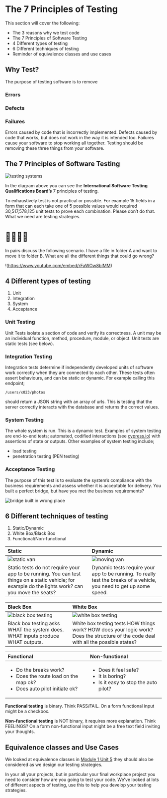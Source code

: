 # The 7 Principles of Testing

This section will cover the following:

*   The 3 reasons why we test code
*   The 7 Principles of Software Testing
*   4 Different types of testing
*   6 Different techniques of testing
*   Reminder of equivalence classes and use cases

## Why Test?

The purpose of testing software is to remove

### Errors

### Defects

### Failures

Errors caused by code that is incorrectly implemented. Defects caused by code that works, but does not work in the way it is intended too. Failures cause your software to stop working all together. Testing should be removing these three things from your software.

## The 7 Principles of Software Testing

![testing systems](https://user-images.githubusercontent.com/4499581/79204022-ce6e7a00-7e33-11ea-81cb-d6b3498ca10f.png)

In the diagram above you can see the **International Software Testing Qualifications Board’s** 7 principles of testing.

To exhaustively test is not practical or possible. For example 15 fields in a form that can each take one of 5 possible values would required 30,517,578,125 unit tests to prove each combination. Please don’t do that. What we need are testing strategies.

# 👩‍💻🧑‍💻

In pairs discuss the following scenario. I have a file in folder A and want to move it to folder B. What are all the different things that could go wrong?

!(https://www.youtube.com/embed/rFaWOw8bIMM)

## 4 Different types of testing

1.  Unit
2.  Integration
3.  System
4.  Acceptance

### Unit Testing

Unit Tests isolate a section of code and verify its correctness. A unit may be an individual function, method, procedure, module, or object. Unit tests are static tests (see below).

### Integration Testing

Integration tests determine if independently developed units of software work correctly when they are connected to each other. These tests often assert behaviours, and can be static or dynamic. For example calling this endpoint;

    /users/x023/photos

should return a JSON string with an array of urls. This is testing that the server correctly interacts with the database and returns the correct values.

### System Testing

The whole system is run. This is a dynamic test. Examples of system testing are end-to-end tests; automated, codified interactions (see [cypress.io](https://www.cypress.io/)) with assertions of state or outputs. Other examples of system testing include;

*   load testing
*   penetration testing (PEN testing)

### Acceptance Testing

The purpose of this test is to evaluate the system’s compliance with the business requirements and assess whether it is acceptable for delivery. You built a perfect bridge, but have you met the business requirements?

![bridge built in wrong place](https://capiro.co.uk/wp-content/uploads/2017/02/HiRes-e1486720284485.jpg)

## 6 Different techniques of testing

1.  Static/Dynamic
2.  White Box/Black Box
3.  Functional/Non-functional

|Static|Dynamic|
|:-----|:------|
|<img src="https://cdn.motor1.com/images/mgl/EqyMv/s1/volkswagen-id-buzz-concept-detroit-2017.jpg" alt="static van"/>|<img src="https://www.inchcape.co.uk/-/media/ba79d1fea496499b8ec94a3dbe692b96.jpeg?la=en-gb&amp;hash=193E23BD23DFD2666426DB2E5C8FFE92" alt="moving van"/>|
|Static tests do not require your app to be running. You can test things on a static vehicle; for example do the lights work? can you move the seats?|Dynamic tests require your app to be running. To really test the breaks of a vehicle, you need to get up some speed.|

|Black Box|White Box|
|:--------|:--------|
<img src="https://user-images.githubusercontent.com/4499581/79354719-afa3dc80-7f34-11ea-9379-802c2f0bf121.jpg" alt="black box testing"/>|<img src="https://user-images.githubusercontent.com/4499581/79354705-aa469200-7f34-11ea-81e2-6dca80025096.jpg" alt="white box testing">|
|Black box testing asks WHAT the system does. WHAT inputs produce WHAT outputs.|White box testing tests HOW things work? HOW does your logic work? Does the structure of the code deal with all the possible states?|

|Functional|Non-functional|
|:---------|:-------------|
|<ul><li>Do the breaks work?</li><li>Does the route load on the map ok?</li><li>Does auto pilot initiate ok?</li></ul>|<ul><li>Does it feel safe?</li><li>It is boring?</li><li>Is it easy to stop the auto pilot?</li></ul>|

**Functional testing** is binary. Think PASS/FAIL. On a form functional input might be a checkbox.

**Non-functional testing** is NOT binary, it requires more explanation. Think FEELINGS? On a form non-functional input might be a free text field inviting your thoughts.

## Equivalence classes and Use Cases

We looked at equivalence classes in [Module 1 Unit 5](https://multiverselearningproducts.github.io/curriculum/Module-1/Unit-5-End_to_end_testing/1.5.4-Test_cases_and_equivalence_testing.html) they should also be considered as we design our testing strategies.

In your all your projects, but in particular your final workplace project you need to consider how are you going to test your code. We've looked at lots of different aspects of testing, use this to help you develop your testing strategies.